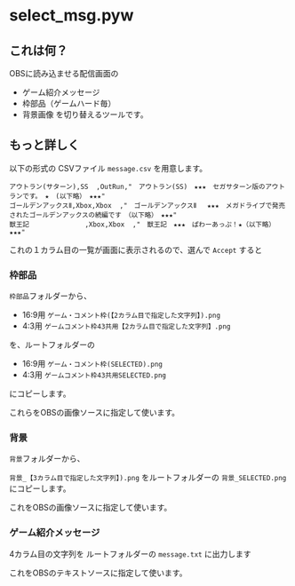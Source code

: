 # select_msg.pyw

## これは何？

OBSに読み込ませる配信画面の
* ゲーム紹介メッセージ
* 枠部品（ゲームハード毎）
* 背景画像
を切り替えるツールです。

## もっと詳しく

以下の形式の CSVファイル `message.csv` を用意します。

```
アウトラン(サターン),SS  ,OutRun,"　アウトラン(SS)　★★★　セガサターン版のアウトランです。　★　(以下略）　★★★"
ゴールデンアックスⅡ,Xbox,Xbox  ,"　ゴールデンアックスⅡ 　★★★　メガドライブで発売されたゴールデンアックスの続編です　（以下略）　★★★"
獣王記              ,Xbox,Xbox  ,"　獣王記　★★★　ぱわーあっぷ！★（以下略）　★★★"
```

これの１カラム目の一覧が画面に表示されるので、選んで `Accept` すると


### 枠部品

`枠部品`フォルダーから、

* 16:9用 `ゲーム・コメント枠(【2カラム目で指定した文字列】).png`
* 4:3用  `ゲームコメント枠43共用【2カラム目で指定した文字列】.png`

を、ルートフォルダーの

* 16:9用 `ゲーム・コメント枠(SELECTED).png`
* 4:3用 `ゲームコメント枠43共用SELECTED.png`

にコピーします。

これらをOBSの画像ソースに指定して使います。


### 背景

`背景`フォルダーから、

`背景_【3カラム目で指定した文字列】).png` をルートフォルダーの
`背景_SELECTED.png` にコピーします。

これをOBSの画像ソースに指定して使います。


### ゲーム紹介メッセージ

4カラム目の文字列を ルートフォルダーの `message.txt` に出力します

これをOBSのテキストソースに指定して使います。
